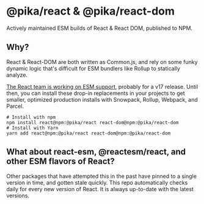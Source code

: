 # @pika/react & @pika/react-dom

Actively maintained ESM builds of React & React DOM, published to NPM.

## Why?

React & React-DOM are both written as Common.js, and rely on some funky dynamic logic that's difficult for ESM bundlers like Rollup to statically analyze.

[The React team is working on ESM support](https://github.com/facebook/react/issues/11503), probably for a v17 release. Until then, you can install these drop-in replacements in your projects to get smaller, optimized production installs with Snowpack, Rollup, Webpack, and Parcel.

```
# Install with npm
npm install react@npm:@pika/react react-dom@npm:@pika/react-dom
# Install with Yarn
yarn add react@npm:@pika/react react-dom@npm:@pika/react-dom
```

## What about react-esm, @reactesm/react, and other ESM flavors of React? 

Other packages that have attempted this in the past have pinned to a single version in time, and gotten stale quickly. This repo automatically checks daily for every new version of React. It is always up-to-date with the latest versions.
